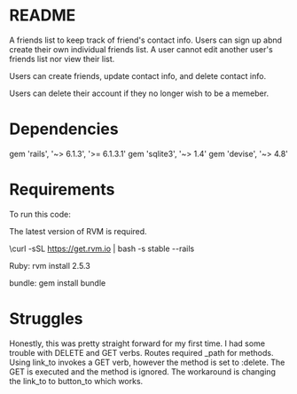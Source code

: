 # README

A friends list to keep track of friend's contact info. Users can sign up abnd create their own individual friends list. A user cannot edit another user's friends list nor view their list.

Users can create friends, update contact info, and delete contact info.

Users can delete their account if they no longer wish to be a memeber.

# Dependencies

gem 'rails', '~> 6.1.3', '>= 6.1.3.1'
gem 'sqlite3', '~> 1.4'
gem 'devise', '~> 4.8'

# Requirements

To run this code:

The latest version of RVM is required.

\curl -sSL https://get.rvm.io | bash -s stable --rails

Ruby:
rvm install 2.5.3

bundle: 
gem install bundle

# Struggles

Honestly, this was pretty straight forward for my first time. I had some trouble with DELETE and GET verbs. Routes required _path for methods. Using link_to invokes a GET verb, however the method is set to :delete. The GET is executed and the method is ignored. The workaround is changing the link_to to button_to which works. 